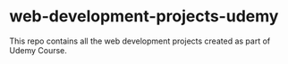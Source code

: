 # web-development-projects-udemy
This repo contains all the web development projects created as part of Udemy Course.
